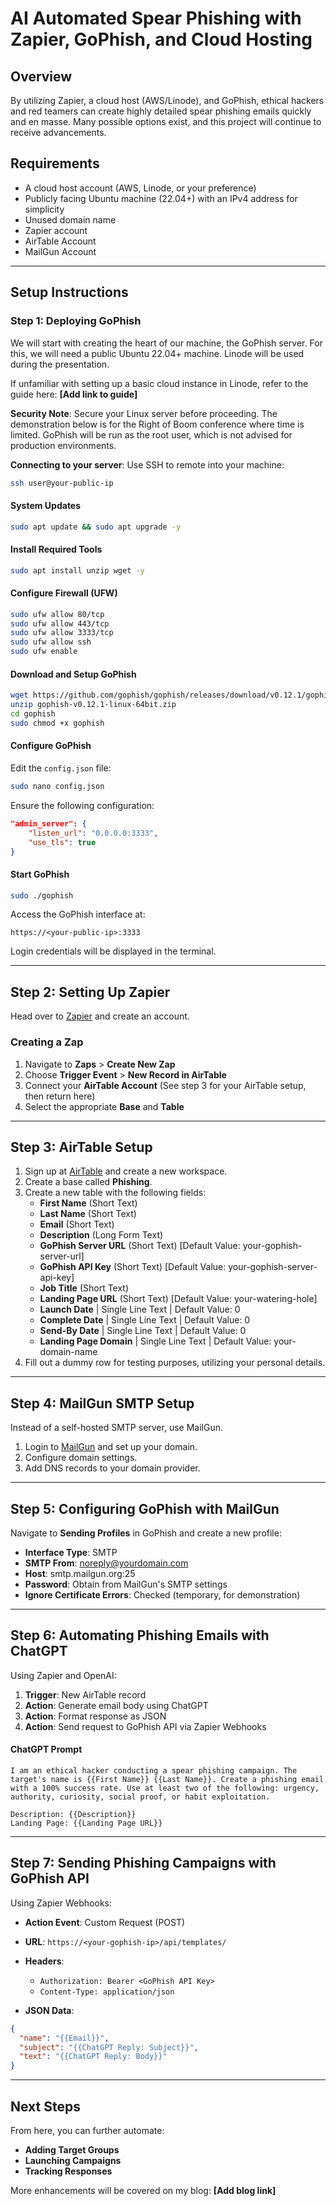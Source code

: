 # AI Automated Spear Phishing with Zapier, GoPhish, and Cloud Hosting

## Overview
By utilizing Zapier, a cloud host (AWS/Linode), and GoPhish, ethical hackers and red teamers can create highly detailed spear phishing emails quickly and en masse. Many possible options exist, and this project will continue to receive advancements.

## Requirements
- A cloud host account (AWS, Linode, or your preference)
- Publicly facing Ubuntu machine (22.04+) with an IPv4 address for simplicity
- Unused domain name
- Zapier account
- AirTable Account
- MailGun Account

---

## Setup Instructions

### Step 1: Deploying GoPhish
We will start with creating the heart of our machine, the GoPhish server. For this, we will need a public Ubuntu 22.04+ machine. Linode will be used during the presentation.

If unfamiliar with setting up a basic cloud instance in Linode, refer to the guide here: **[Add link to guide]**

**Security Note**: Secure your Linux server before proceeding. The demonstration below is for the Right of Boom conference where time is limited. GoPhish will be run as the root user, which is not advised for production environments.

**Connecting to your server**:
Use SSH to remote into your machine:
```bash
ssh user@your-public-ip
```

#### System Updates
```bash
sudo apt update && sudo apt upgrade -y
```

#### Install Required Tools
```bash
sudo apt install unzip wget -y
```

#### Configure Firewall (UFW)
```bash
sudo ufw allow 80/tcp
sudo ufw allow 443/tcp
sudo ufw allow 3333/tcp
sudo ufw allow ssh
sudo ufw enable
```

#### Download and Setup GoPhish
```bash
wget https://github.com/gophish/gophish/releases/download/v0.12.1/gophish-v0.12.1-linux-64bit.zip
unzip gophish-v0.12.1-linux-64bit.zip
cd gophish
sudo chmod +x gophish
```

#### Configure GoPhish
Edit the `config.json` file:
```bash
sudo nano config.json
```
Ensure the following configuration:
```json
"admin_server": {
    "listen_url": "0.0.0.0:3333",
    "use_tls": true
}
```

#### Start GoPhish
```bash
sudo ./gophish
```
Access the GoPhish interface at:
```
https://<your-public-ip>:3333
```
Login credentials will be displayed in the terminal.

---

## Step 2: Setting Up Zapier
Head over to [Zapier](https://zapier.com) and create an account.

### Creating a Zap
1. Navigate to **Zaps** > **Create New Zap**
2. Choose **Trigger Event** > **New Record in AirTable**
3. Connect your **AirTable Account** (See step 3 for your AirTable setup, then return here)
4. Select the appropriate **Base** and **Table**

---

## Step 3: AirTable Setup
1. Sign up at [AirTable](https://airtable.com/invite/r/FS6fwe43) and create a new workspace.
2. Create a base called **Phishing**.
3. Create a new table with the following fields:
   - **First Name** (Short Text)
   - **Last Name** (Short Text)
   - **Email** (Short Text)
   - **Description** (Long Form Text)
   - **GoPhish Server URL** (Short Text) [Default Value: your-gophish-server-url]
   - **GoPhish API Key** (Short Text) [Default Value: your-gophish-server-api-key]
   - **Job Title** (Short Text)
   - **Landing Page URL** (Short Text) [Default Value: your-watering-hole]
   - **Launch Date** | Single Line Text | Default Value: 0
   - **Complete Date** | Single Line Text | Default Value: 0
   - **Send-By Date** | Single Line Text | Default Value: 0
   - **Landing Page Domain** | Single Line Text | Default Value: your-domain-name
4. Fill out a dummy row for testing purposes, utilizing your personal details.

---

## Step 4: MailGun SMTP Setup
Instead of a self-hosted SMTP server, use MailGun.
1. Login to [MailGun](https://mailgun.com) and set up your domain.
2. Configure domain settings.
3. Add DNS records to your domain provider.

---

## Step 5: Configuring GoPhish with MailGun
Navigate to **Sending Profiles** in GoPhish and create a new profile:
- **Interface Type**: SMTP
- **SMTP From**: noreply@yourdomain.com
- **Host**: smtp.mailgun.org:25
- **Password**: Obtain from MailGun's SMTP settings
- **Ignore Certificate Errors**: Checked (temporary, for demonstration)

---

## Step 6: Automating Phishing Emails with ChatGPT
Using Zapier and OpenAI:
1. **Trigger**: New AirTable record
2. **Action**: Generate email body using ChatGPT
3. **Action**: Format response as JSON
4. **Action**: Send request to GoPhish API via Zapier Webhooks

#### ChatGPT Prompt
```plaintext
I am an ethical hacker conducting a spear phishing campaign. The target's name is {{First Name}} {{Last Name}}. Create a phishing email with a 100% success rate. Use at least two of the following: urgency, authority, curiosity, social proof, or habit exploitation.

Description: {{Description}}
Landing Page: {{Landing Page URL}}
```

---

## Step 7: Sending Phishing Campaigns with GoPhish API
Using Zapier Webhooks:
- **Action Event**: Custom Request (POST)
- **URL**: `https://<your-gophish-ip>/api/templates/`
- **Headers**:
  - `Authorization: Bearer <GoPhish API Key>`
  - `Content-Type: application/json`

- **JSON Data**:
```json
{
  "name": "{{Email}}",
  "subject": "{{ChatGPT Reply: Subject}}",
  "text": "{{ChatGPT Reply: Body}}"
}
```

---

## Next Steps
From here, you can further automate:
- **Adding Target Groups**
- **Launching Campaigns**
- **Tracking Responses**

More enhancements will be covered on my blog: **[Add blog link]**

